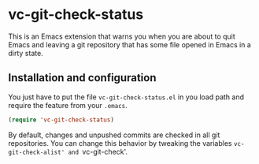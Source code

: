 # vc-git-check-status

This is an Emacs extension that warns you when you are about to quit
Emacs and leaving a git repository that has some file opened in Emacs
in a dirty state.

## Installation and configuration

You just have to put the file `vc-git-check-status.el` in you load path
and require the feature from your `.emacs`.

```lisp
(require 'vc-git-check-status)
```

By default, changes and unpushed commits are checked in all git
repositories. You can change this behavior by tweaking the variables
`vc-git-check-alist' and `vc-git-check'.
